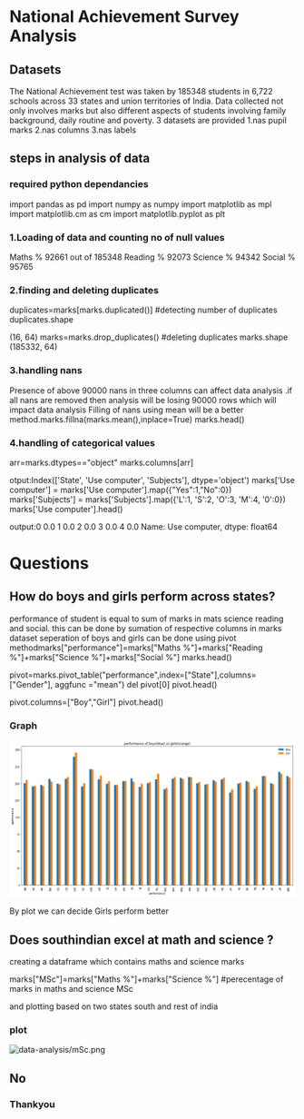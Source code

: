 
# National Achievement Survey Analysis


## Datasets

The National Achievement test was taken by 185348 students in 6,722 schools across 33 states and union territories of India. 
Data collected not only involves marks but also different aspects of students  involving family background, daily routine and poverty.
3 datasets are provided 
 1.nas pupil marks
 2.nas columns
 3.nas labels
## steps in analysis of data

### required python dependancies
import pandas as pd
import numpy as numpy
import matplotlib as mpl  
import matplotlib.cm as cm 
import matplotlib.pyplot as plt

### 1.Loading  of data and counting no of null values 
Maths %                   92661 out of 185348
Reading %                 92073
Science %                 94342
Social %                  95765
### 2.finding and deleting duplicates
duplicates=marks[marks.duplicated()] #detecting number of duplicates
duplicates.shape

(16, 64)
marks=marks.drop_duplicates() #deleting duplicates
marks.shape
(185332, 64)


### 3.handling nans
Presence of above 90000 nans in three columns can affect data analysis .if all nans are removed then analysis will be losing 90000 rows which will impact data analysis
Filling of nans using mean will be a better method.marks.fillna(marks.mean(),inplace=True)
marks.head()
### 4.handling of categorical values
arr=marks.dtypes=="object"
marks.columns[arr]

otput:Index(['State', 'Use computer', 'Subjects'], dtype='object')
marks['Use computer'] = marks['Use computer'].map({"Yes":1,"No":0})
marks['Subjects'] = marks['Subjects'].map({'L':1, 'S':2, 'O':3, 'M':4, '0':0})
marks['Use computer'].head()

output:0    0.0
1    0.0
2    0.0
3    0.0
4    0.0
Name: Use computer, dtype: float64

# Questions

## How do boys and girls perform across states?
performance of student is equal to sum of marks in mats science reading and social.
this can be done by sumation of respective columns  in marks dataset
seperation of boys and girls can be done using pivot methodmarks["performance"]=marks["Maths %"]+marks["Reading %"]+marks["Science %"]+marks["Social %"]
marks.head()



pivot=marks.pivot_table("performance",index=["State"],columns=["Gender"], aggfunc ="mean")
del pivot[0]
pivot.head()


pivot.columns=["Boy","Girl"]
pivot.head()

### Graph
![alt text](performance.png "perfoormance of boys and girls")

By plot we can decide  Girls perform better
## Does southindian excel at math and science ?
creating a dataframe which contains maths and science marks

marks["MSc"]=marks["Maths %"]+marks["Science %"] #perecentage of marks in maths and science MSc

and plotting based on two states south and rest of india
### plot

![data-analysis/mSc.png](attachment:image.png)

## No

### Thankyou
